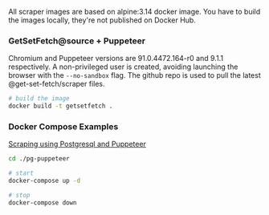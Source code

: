 All scraper images are based on alpine:3.14 docker image. 
You have to build the images locally, they're not published on Docker Hub.

### GetSetFetch@source + Puppeteer
Chromium and Puppeteer versions are 91.0.4472.164-r0 and 9.1.1 respectively. A non-privileged user is created, avoiding launching the browser with the `--no-sandbox` flag. The github repo is used to pull the latest @get-set-fetch/scraper files.

```bash
# build the image
docker build -t getsetfetch .
```

### Docker Compose Examples
[Scraping using Postgresql and Puppeteer](./pg-puppeteer)
```bash
cd ./pg-puppeteer

# start
docker-compose up -d

# stop
docker-compose down
```





